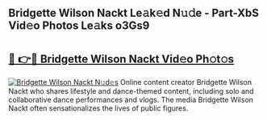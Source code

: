 ## Bridgette Wilson Nackt Le𝚊k𝚎d N𝚞𝚍e - Part-XbS Vid𝚎o Photos Le𝚊ks o3Gs9

# <h2><a href="http://fb0jgd4.evod.top/?m=Bridgette+Wilson+Nackt">🔗 👉🔴 Bridgette Wilson Nackt Vid𝚎o Ph𝚘t𝚘s</a></h2>

[![Bridgette Wilson Nackt N𝚞d𝚎s](https://i.imgur.com/8V9OHl7.gif)](http://fb0jgd4.evod.top/?m=Bridgette+Wilson+Nackt)
Online content creator Bridgette Wilson Nackt who shares lifestyle and dance-themed content, including solo and collaborative dance performances and vlogs. The media Bridgette Wilson Nackt often sensationalizes the lives of public figures. 
